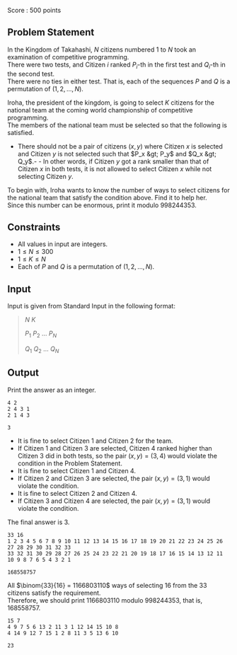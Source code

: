 Score : $500$ points

## Problem Statement

In the Kingdom of Takahashi, $N$ citizens numbered $1$ to $N$ took an examination of competitive programming.<br>
There were two tests, and Citizen $i$ ranked $P_i$-th in the first test and $Q_i$-th in the second test.<br>
There were no ties in either test. That is, each of the sequences $P$ and $Q$ is a permutation of $(1, 2, ..., N)$.

Iroha, the president of the kingdom, is going to select $K$ citizens for the national team at the coming world championship of competitive programming.<br>
The members of the national team must be selected so that the following is satisfied.

- There should not be a pair of citizens $(x, y)$ where Citizen $x$ is selected and Citizen $y$ is not selected such that $P_x &gt; P_y$ and $Q_x &gt; Q_y$.-   - In other words, if Citizen $y$ got a rank smaller than that of Citizen $x$ in both tests, it is not allowed to select Citizen $x$ while not selecting Citizen $y$.

To begin with, Iroha wants to know the number of ways to select citizens for the national team that satisfy the condition above. Find it to help her.<br>
Since this number can be enormous, print it modulo $998244353$.

## Constraints

- All values in input are integers.
- $1 \le N \le 300$
- $1 \le K \le N$
- Each of $P$ and $Q$ is a permutation of $(1,2,...,N)$.

## Input

Input is given from Standard Input in the following format:

> $N$ $K$
> 
> $P_1$ $P_2$ $\dots$ $P_N$
> 
> $Q_1$ $Q_2$ $\dots$ $Q_N$

## Output

Print the answer as an integer.

```input1
4 2
2 4 3 1
2 1 4 3
```

```output1
3
```

- It is fine to select Citizen $1$ and Citizen $2$ for the team.
- If Citizen $1$ and Citizen $3$ are selected, Citizen $4$ ranked higher than Citizen $3$ did in both tests, so the pair $(x,y)=(3,4)$ would violate the condition in the Problem Statement.
- It is fine to select Citizen $1$ and Citizen $4$.
- If Citizen $2$ and Citizen $3$ are selected, the pair $(x,y)=(3,1)$ would violate the condition.
- It is fine to select Citizen $2$ and Citizen $4$.
- If Citizen $3$ and Citizen $4$ are selected, the pair $(x,y)=(3,1)$ would violate the condition.

The final answer is $3$.

```input2
33 16
1 2 3 4 5 6 7 8 9 10 11 12 13 14 15 16 17 18 19 20 21 22 23 24 25 26 27 28 29 30 31 32 33
33 32 31 30 29 28 27 26 25 24 23 22 21 20 19 18 17 16 15 14 13 12 11 10 9 8 7 6 5 4 3 2 1
```

```output2
168558757
```

All $\binom{33}{16} = 1166803110$ ways of selecting $16$ from the $33$ citizens satisfy the requirement.<br>
Therefore, we should print $1166803110$ modulo $998244353$, that is, $168558757$.

```input3
15 7
4 9 7 5 6 13 2 11 3 1 12 14 15 10 8
4 14 9 12 7 15 1 2 8 11 3 5 13 6 10
```

```output3
23
```